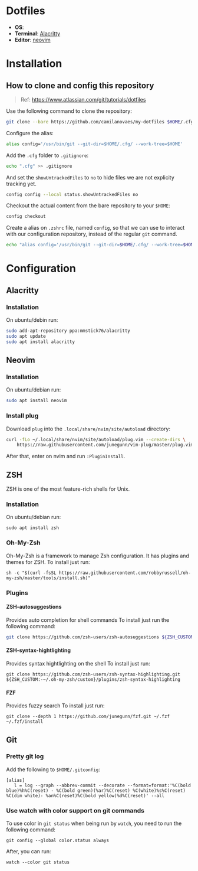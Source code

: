 # Dotfiles
- **OS**:
- **Terminal**: [Alacritty](https://github.com/jwilm/alacritty)
- **Editor**: [neovim](https://github.com/neovim/neovim)

# Installation
## How to clone and config this repository
> Ref: https://www.atlassian.com/git/tutorials/dotfiles

Use the following command to clone the repository:

```bash
git clone --bare https://github.com/camilanovaes/my-dotfiles $HOME/.cfg
```

Configure the alias:
```bash
alias config='/usr/bin/git --git-dir=$HOME/.cfg/ --work-tree=$HOME'
```

Add the `.cfg` folder to `.gitignore`:
```bash
echo ".cfg" >> .gitignore
```

And set the `showUntrackedFiles` to `no` to hide files we are not explicity tracking yet.

```bash
config config --local status.showUntrackedFiles no
```

Checkout the actual content from the bare repository to your `$HOME`:
```bash
config checkout
```

Create a alias on `.zshrc` file, named `config`, so that we can use to interact with our configuration repository, instead of the regular `git` command.

```bash
echo "alias config='/usr/bin/git --git-dir=$HOME/.cfg/ --work-tree=$HOME'" >> $HOME/.zshrc
```

# Configuration
## Alacritty
### Installation
On ubuntu/debin run:

```bash
sudo add-apt-repository ppa:mmstick76/alacritty
sudo apt update
sudo apt install alacritty
```
## Neovim
### Installation
On ubuntu/debian run:

```bash
sudo apt install neovim
```

### Install plug
Download `plug` into the `.local/share/nvim/site/autoload` directory:

```bash
curl -fLo ~/.local/share/nvim/site/autoload/plug.vim --create-dirs \
    https://raw.githubusercontent.com/junegunn/vim-plug/master/plug.vim
```

After that, enter on nvim and run `:PluginInstall`.

## ZSH
ZSH is one of the most feature-rich shells for Unix.

### Installation
On ubuntu/debian run:

```
sudo apt install zsh
```

### Oh-My-Zsh
Oh-My-Zsh is a framework to manage Zsh configuration. It has plugins and themes for ZSH.
To install just run:

```
sh -c "$(curl -fsSL https://raw.githubusercontent.com/robbyrussell/oh-my-zsh/master/tools/install.sh)"
```

### Plugins
#### ZSH-autosuggestions
Provides auto completion for shell commands
To install just run the following command:

```bash
git clone https://github.com/zsh-users/zsh-autosuggestions ${ZSH_CUSTOM:-~/.oh-my-zsh/custom}/plugins/zsh-autosuggestions
```

#### ZSH-syntax-hightlighting
Provides syntax hightlighting on the shell
To install just run:

```
git clone https://github.com/zsh-users/zsh-syntax-highlighting.git ${ZSH_CUSTOM:-~/.oh-my-zsh/custom}/plugins/zsh-syntax-highlighting
```

#### FZF
Provides fuzzy search
To install just run:

```
git clone --depth 1 https://github.com/junegunn/fzf.git ~/.fzf
~/.fzf/install
```

## Git
### Pretty git log
Add the following to `$HOME/.gitconfig`:
```
[alias]
   l = log --graph --abbrev-commit --decorate --format=format:'%C(bold blue)%h%C(reset) - %C(bold green)(%ar)%C(reset) %C(white)%s%C(reset) %C(dim white)- %an%C(reset)%C(bold yellow)%d%C(reset)' --all
```

### Use watch with color support on git commands
To use color in `git status` when being run by `watch`, you need to run the following command:

```
git config --global color.status always
```

After, you can run:

```
watch --color git status
```
